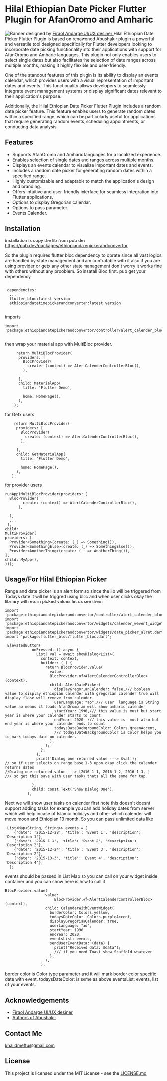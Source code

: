 
# Hilal Ethiopian Date Picker Flutter Plugin for AfanOromo and Amharic

![Banner](banner_image/picker_banner.jpg) 
designed by [Firaol Andarge UI/UX desiner ](https://www.linkedin.com/in/fraol-andarge-828643261/)
Hilal Ethiopian Date Picker Flutter Plugin is based on renawoned Abushakir plugin a powerful and versatile tool designed specifically for Flutter developers looking to incorporate date picking functionality into their applications with support for AfanOromo and Amharic languages. This plugin not only enables users to select single dates but also facilitates the selection of date ranges across multiple months, making it highly flexible and user-friendly.

One of the standout features of this plugin is its ability to display an events calendar, which provides users with a visual representation of important dates and events. This functionality allows developers to seamlessly integrate event management systems or display significant dates relevant to their application's purpose.

Additionally, the Hilal Ethiopian Date Picker Flutter Plugin includes a random date picker feature. This feature enables users to generate random dates within a specified range, which can be particularly useful for applications that require generating random events, scheduling appointments, or conducting data analysis.


## Features

- Supports AfanOromo and Amharic languages for a localized experience.
- Enables selection of single dates and ranges across multiple months.
- Displays an events calendar to visualize important dates and events.
- Includes a random date picker for generating random dates within a specified range.
- Highly customizable and adaptable to match the application's design and branding.
- Offers intuitive and user-friendly interface for seamless integration into Flutter applications.
- Options to display Gregorian calendar.
- Options to pass parameter.
- Events Calender.



## Installation

installation is copy the lib from pub dev https://pub.dev/packages/ethiopiandatepickerandconvertor

So the plugin requires flutter bloc dependency to oprate since all vast logics are handled by state management and am confratable with it also if you are using provider or getx any other state management don't worry it works fine with others without any prooblem. So insatall Bloc first. pub get your dependency

```
  
 dependencies:
  ...
  flutter_bloc:latest version
  ethiopiandatetimepickerandconverter:latest version
 
```
imports
```
import 'package:ethiopiandatepickerandconvertor/controller/alert_calender_bloc/alert_calender_controller_bloc.dart';
     
```
then wrap your material app with MultiBloc provider.

```
     return MultiBlocProvider(
      providers: [
        BlocProvider(
          create: (context) => AlertCalenderControllerBloc(),
        ),
       
      ],
      child: MaterialApp(
        title: 'Flutter Demo',
        
        home: HomePage(),
      ),
    );

 ```
 for Getx users
 ```
     return MultiBlocProvider(
      providers: [
        BlocProvider(
          create: (context) => AlertCalenderControllerBloc(),
        ),
      
      ],
      child: GetMaterialApp(
        title: 'Flutter Demo',
        
        home: HomePage(),
      ),
    );

 ```
 for provider users 
  ```
 runApp(MultiBlocProvider(providers: [
    BlocProvider(
          create: (context) => AlertCalenderControllerBloc(),
        ),
        
    ),
    ...
   ], 
child: 
MultiProvider(
  providers: [
    Provider<Something>(create: (_) => Something()),
    Provider<SomethingElse>(create: (_) => SomethingElse()),
    Provider<AnotherThing>(create: (_) => AnotherThing()),
  ],
  child: MyApp(),
)));
 ```
## Usage/For Hilal Ethiopian Picker

Range and date picker is an alert form so since the lib will be triggered from Todays date it will be triggred using bloc and when user clicks okay the libriary will return picked values let us see them

```
import 'package:ethiopiandatepickerandconvertor/controller/alert_calender_bloc/alert_calender_controller_bloc.dart';
import 'package:ethiopiandatepickerandconvertor/widgets/calender_wevent_widget.dart';
import 'package:ethiopiandatepickerandconvertor/widgets/date_picker_alret.dart';
import 'package:flutter_bloc/flutter_bloc.dart';

 ElevatedButton(
            onPressed: () async {
              List? val = await showDialog<List>(
                context: context,
                builder: (_) {
                  return BlocProvider.value(
                    value:
                    BlocProvider.of<AlertCalenderControllerBloc>(context),
                    child: AlertDatePicker(
                      displayGregorianCalender: false,/// boolean value to display ethiopian calender with gregorian calender true will display flase will remove from calender
                      userLanguage: "ao",/// user  language is String value ao means it loads AfanOromo am will show amharic calender
                      startYear: 1990,/// this value is must but start year is where your calender starts to count
                      endYear: 2020, /// this value is  must also but end year is where your calender ends to count
                      todaysDateBackgroundColor: Colors.greenAccent,
                      /// todaysDateBackgroundColor is Color helps you to mark todays date on calender.
                    ),
                  );
                },
              );
              print('Dialog one returned value ---> $val');
// so if user selects on range base 1-3 upon okay click the calender returns dates 
//Dialog one returned value ---> [2016-1-1, 2016-1-2, 2016-1-3, ]
/// so get this save with user tasks thats all the some for tap

            },
            child: const Text('Show Dialog One'),
          ),
```

Next we  will show user tasks on calender  first  note this doesn't doesnt support adding tasks for example you can add holiday dates from server which will help incase of Islamic holidays and other which calender will move moon and Ethiopian 13 month.
So you can pass unlimited data like
```
 List<Map<String, String>> events = [
    {'date': '2015-12-28', 'title': 'Event 1', 'description': 'Description 1'},
    {'date': '2015-5-1', 'title': 'Event 2', 'description': 'Description 2'},
    {'date': '2015-12-24', 'title': 'Event 3', 'description': 'Description 2'},
    {'date': '2015-13-3', 'title': 'Event 4', 'description': 'Description 4'},
  ];
  ```
  events should be passed in List Map  so you can call on your widget inside container and you can show here is how to call it
  ```
  BlocProvider.value(
                    value:
                        BlocProvider.of<AlertCalenderControllerBloc>(context),
                    child: CalenderWithEventWidget(
                      borderColor: Colors.yellow,
                      todaysDateColor: Colors.purpleAccent,
                      displayGregorianCalender: true,
                      userLanguage: "ao",
                      startYear: 1990,
                      endYear: 2020,
                      eventsList: events,
                      sendUserEventData: (data) {
                        print("Received data: $data");
                        /// if you need Toast show Scaffold whatever
                      },
                    ),
                  ),
  ```
border color is Color type parameter and it will mark border color specific date with event.
todaysDateColor: is some as above 
eventsList: events, list of your events.

## Acknowledgements

 - [Firaol Andarge UI/UX desiner ](https://www.linkedin.com/in/fraol-andarge-828643261/)
 - [Authors of Abushakir](https://pub.dev/packages/abushakir)
 


## Contact Me
khalidmeftu@gmail.com
## License
This project is licensed under the MIT License - see the [LICENSE.md](https://github.com/KhalidMeftu/ethiopiandatetimepickerandconverter/blob/master/LICENSE.md)

